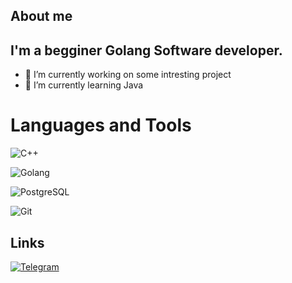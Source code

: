 <!-- [![header](https://github.com/userlogout/userlogout/blob/main/assests/png.png)](https://repos.21-school.ru/chmackey) -->


## About me
## I'm a begginer Golang Software developer.
- 🔭 I’m currently working on some intresting project
- 🌱 I’m currently learning Java

# Languages and Tools
![C++](https://img.shields.io/badge/C++-090909?style=for-the-badge&logo=C%2b%2b&logoColor=6296CC)

![Golang](https://img.shields.io/badge/-Go-090909?style=for-the-badge&logo=Go&logoColor=E9D54D)

![PostgreSQL](https://img.shields.io/badge/-PostgreSQL-090909?style=for-the-badge&logo=PostgreSQL&logoColor=6296CC)

![Git](https://img.shields.io/badge/-Git-090909?style=for-the-badge&logo=Git&logoColor=СD4A4A)

## Links

[![Telegram](https://img.shields.io/badge/-Telegram-090909?style=for-the-badge&logo=telegram&logoColor=27A0D9)](https://t.me/lumorow)
